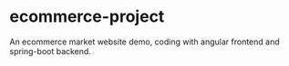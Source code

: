 # ecommerce-project
An ecommerce market website demo, coding with angular frontend and spring-boot backend.

